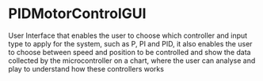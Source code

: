 # PIDMotorControlGUI
User Interface that enables the user to choose which controller and input type to apply for the system, such as P, PI and PID, it also enables the user to choose between speed and position to be controlled and show the data collected by the microcontroller on a chart, where the user can analyse and play to understand how these controllers works
